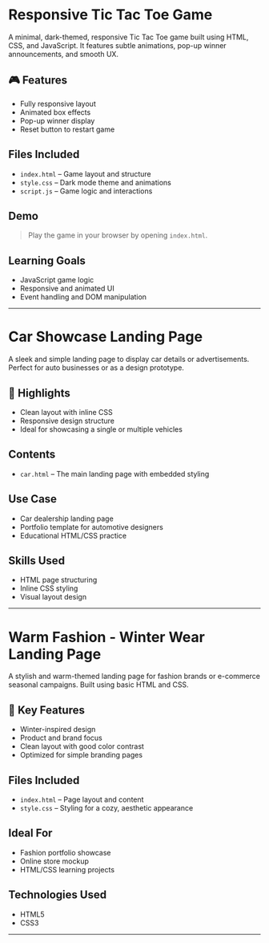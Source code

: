 # Responsive Tic Tac Toe Game

A minimal, dark-themed, responsive Tic Tac Toe game built using HTML, CSS, and JavaScript. It features subtle animations, pop-up winner announcements, and smooth UX.

## 🎮 Features
- Fully responsive layout
- Animated box effects
- Pop-up winner display
- Reset button to restart game

##  Files Included
- `index.html` – Game layout and structure
- `style.css` – Dark mode theme and animations
- `script.js` – Game logic and interactions

##  Demo
> Play the game in your browser by opening `index.html`.

##  Learning Goals
- JavaScript game logic
- Responsive and animated UI
- Event handling and DOM manipulation

---
# Car Showcase Landing Page

A sleek and simple landing page to display car details or advertisements. Perfect for auto businesses or as a design prototype.

## 🚗 Highlights
- Clean layout with inline CSS
- Responsive design structure
- Ideal for showcasing a single or multiple vehicles

##  Contents
- `car.html` – The main landing page with embedded styling

##  Use Case
- Car dealership landing page
- Portfolio template for automotive designers
- Educational HTML/CSS practice

##  Skills Used
- HTML page structuring
- Inline CSS styling
- Visual layout design

---
# Warm Fashion - Winter Wear Landing Page

A stylish and warm-themed landing page for fashion brands or e-commerce seasonal campaigns. Built using basic HTML and CSS.

## 👗 Key Features
- Winter-inspired design
- Product and brand focus
- Clean layout with good color contrast
- Optimized for simple branding pages

##  Files Included
- `index.html` – Page layout and content
- `style.css` – Styling for a cozy, aesthetic appearance

##  Ideal For
- Fashion portfolio showcase
- Online store mockup
- HTML/CSS learning projects

##  Technologies Used
- HTML5
- CSS3

---
